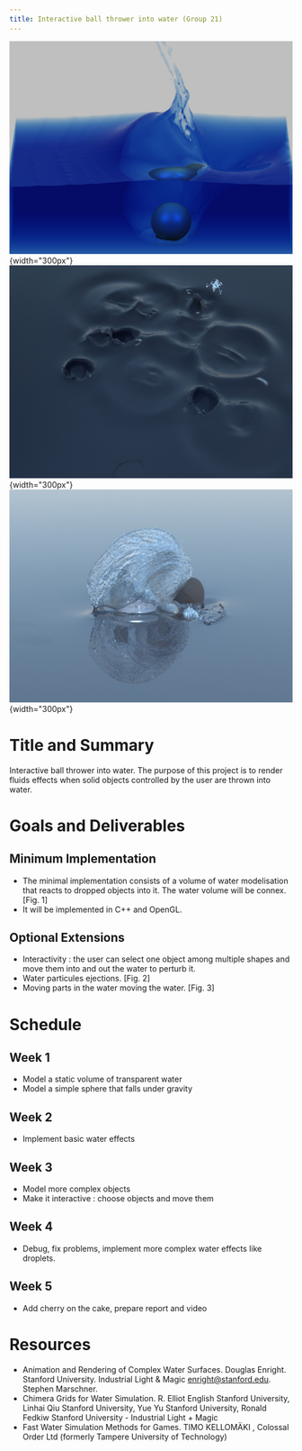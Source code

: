```yaml
---
title: Interactive ball thrower into water (Group 21)
---
```


![Fif. 1](images/thrown-ball-into-water-tank.png){width="300px"}
![Fif. 2](images/droplets.png){width="300px"}
![Fif. 3](images/helice.png){width="300px"}

# Title and Summary

Interactive ball thrower into water. The purpose of this project is to render fluids effects when solid objects controlled by the user are thrown into water.

# Goals and Deliverables
## Minimum Implementation

- The minimal implementation consists of a volume of water modelisation that reacts to dropped objects into it. The water volume will be connex. [Fig. 1]
- It will be implemented in C++ and OpenGL.

## Optional Extensions
- Interactivity : the user can select one object among multiple shapes and move them into and out the water to perturb it.
- Water particules ejections. [Fig. 2]
- Moving parts in the water moving the water. [Fig. 3]


# Schedule
## Week 1
- Model a static volume of transparent water
- Model a simple sphere that falls under gravity

## Week 2
- Implement basic water effects

## Week 3
- Model more complex objects
- Make it interactive : choose objects and move them

## Week 4
- Debug, fix problems, implement more complex water effects like droplets.

## Week 5
- Add cherry on the cake, prepare report and video

# Resources
- Animation and Rendering of Complex Water Surfaces. Douglas Enright. Stanford University. Industrial Light & Magic enright@stanford.edu. Stephen Marschner.
- Chimera Grids for Water Simulation. R. Elliot English Stanford University, Linhai Qiu Stanford University, Yue Yu Stanford University, Ronald Fedkiw Stanford University - Industrial Light + Magic
- Fast Water Simulation Methods for Games. TIMO KELLOMÄKI , Colossal Order Ltd (formerly Tampere University of Technology)
